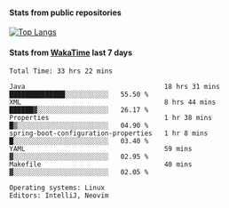 #### Stats from public repositories

[![Top Langs](https://github-readme-stats.vercel.app/api/top-langs/?username=hyoghurt&layout=compact&exclude_repo=multiserver,docker_compose&langs_count=6)](https://github.com/anuraghazra/github-readme-stats)

#### Stats from [WakaTime](https://wakatime.com/@hyoghurt) last 7 days
<!--START_SECTION:waka-->

```text
Total Time: 33 hrs 22 mins

Java                                   18 hrs 31 mins  ██████████████░░░░░░░░░░░   55.50 %
XML                                    8 hrs 44 mins   ██████▓░░░░░░░░░░░░░░░░░░   26.17 %
Properties                             1 hr 38 mins    █▒░░░░░░░░░░░░░░░░░░░░░░░   04.90 %
spring-boot-configuration-properties   1 hr 8 mins     █░░░░░░░░░░░░░░░░░░░░░░░░   03.40 %
YAML                                   59 mins         ▓░░░░░░░░░░░░░░░░░░░░░░░░   02.95 %
Makefile                               40 mins         ▓░░░░░░░░░░░░░░░░░░░░░░░░   02.05 %

Operating systems: Linux
Editors: IntelliJ, Neovim
```

<!--END_SECTION:waka-->

